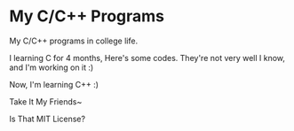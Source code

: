 # My C/C++ Programs
My C/C++ programs in college life.

I learning C for 4 months, Here's some codes. They're not very well I know, and I'm working on it :) 

Now, I'm learning C++ :)

Take It My Friends~ 

Is That MIT License?

